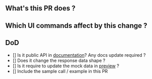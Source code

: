 ## What's this PR does ?

## Which UI commands affect by this change ?

## DoD

- [] Is it public API in [documentation](https://docs.mochi.gg)? Any docs update required ?
- [] Does it change the response data shape ?
- [] Is it require to update the mock data in [preview](https://github.com/consolelabs/data-mock) ?
- [] Include the sample call / example in this PR
